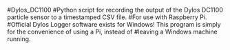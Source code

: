 ﻿#Dylos_DC1100
#Python script for recording the output of the Dylos DC1100 particle sensor to a timestamped CSV file. 
#For use with Raspberry Pi.
#Official Dylos Logger software exists for Windows! This program is simply for the convenience of using a Pi, instead of 
#leaving a Windows machine running.
